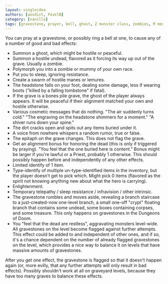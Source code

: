 ```yaml
---
layout: singleidea
authors: [aosdict, PavelB]
category: [vanilla]
tags: [gravestone, prayer, bell, ghost, Z monster class, zombies, M monster class, sleeping, manes, lemure, messages, buried objects, alignment record, identification, enlightenment, telepathy, sleep resistance, infravision, new branch, aggravate effect]
---
```

You can pray at a gravestone, or possibly ring a bell at one, to cause any of a number of good and bad effects:
* Summon a ghost, which might be hostile or peaceful.
* Summon a hostile undead, flavored as it forcing its way up out of the grave. Usually a zombie.
* Polymorph you into a zombie or mummy of your own race.
* Put you to sleep, ignoring resistance.
* Create a swarm of hostile manes or lemures.
* The headstone falls on your foot, dealing some damage, less if wearing boots ("killed by a falling tombstone" if fatal).
* If the grave is a bones pile grave, the ghost of the player always appears. It will be peaceful if their alignment matched your own and hostile otherwise.
* Various cosmetic messages that do nothing. "The air suddenly turns cold." "The engraving on the headstone shimmers for a moment." "A shiver runs down your spine."
* The dirt cracks open and spits out any items buried under it.
* A voice from nowhere whispers a random rumor, true or false.
* The epitaph on the grave changes. This does not flag the grave.
* Get an alignment bonus for honoring the dead (this is only if triggered by praying). "You feel that the one buried here is content." Bonus might be larger if you're lawful or a Priest, probably 1 otherwise. This should possibly happen before and independently of any other effects.
* Limited identify of 1 item.
* Type-identify of multiple un-type-identified items in the inventory, but the player doesn't get to pick which. Might pick 0 items (flavored as the spirit not knowing anything new about what the hero is carrying).
* Enlightenment.
* Temporary telepathy / sleep resistance / infravision / other intrinsic.
* The gravestone rumbles and moves aside, revealing a branch staircase to a just-created-now one-level branch, a small one-off "crypt" floating branch that contains some undead, some boxes containing corpses, and some treasure. This only happens on gravestones in the Dungeons of Doom.
* You "feel that the dead are restless", aggravating monsters level-wide. All gravestones on the level become flagged against further attempts. This effect could be added to and independent of other ones, and if so, it's a chance dependent on the number of already flagged gravestones on the level, which provides a nice way to balance it on levels that have massive amounts of gravestones.

After you get one effect, the gravestone is flagged so that it doesn't happen again (or, more evilly, that any further attempts will only result in bad effects). Possibly shouldn't work at all on graveyard levels, because they have too many graves to balance these effects.
